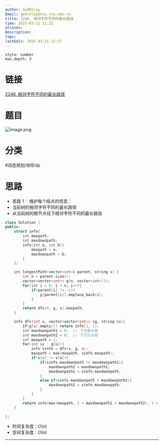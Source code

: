```yaml
---
author: GedRelay
Email: gedrelay@stu.jnu.edu.cn
title: 2246. 相邻字符不同的最长路径
time: 2025-03-21 11:22
aliases: 
Description: 
tags: 
lastEdit: 2025-03-21-12:37
---
```


```toc
style: number
max_depth: 3
```

# 链接
[2246. 相邻字符不同的最长路径](https://leetcode.cn/problems/longest-path-with-different-adjacent-characters/) 

# 题目
![image.png](https://ged-pic-bed.oss-cn-guangzhou.aliyuncs.com/img/202503211122219.png)


# 分类
#动态规划/树形dp 

# 思路
- 思路 1：
维护每个结点的信息：
- 当前树的相邻字符不同的最长路径
- 从当前树的根节点往下相邻字符不同的最长路径

```cpp
class Solution {
public:
    struct info{
        int maxpath;
        int maxdownpath;
        info(int a, int b){
            maxpath = a;
            maxdownpath = b;
        }
    };

    int longestPath(vector<int>& parent, string s) {
        int n = parent.size();
        vector<vector<int>> g(n, vector<int>());
        for(int i = 0; i < n; i++){
            if(parent[i] != -1){
                g[parent[i]].emplace_back(i);
            }
        }
        return dfs(0, g, s).maxpath;
    }

    info dfs(int u, vector<vector<int>> &g, string &s){
        if(g[u].empty()) return info(1, 1);
        int maxdownpath1 = 0;  // 下方最长链
        int maxdownpath2 = 0;  // 下方次长链
        int maxpath = 1;
        for(int &v : g[u]){
            info sinfo = dfs(v, g, s);
            maxpath = max(maxpath, sinfo.maxpath);
            if(s[v] != s[u]){
                if(sinfo.maxdownpath >= maxdownpath1){
                    maxdownpath2 = maxdownpath1;
                    maxdownpath1 = sinfo.maxdownpath;
                }
                else if(sinfo.maxdownpath > maxdownpath2){
                    maxdownpath2 = sinfo.maxdownpath;
                }
            }
        }
        return info(max(maxpath, 1 + maxdownpath1 + maxdownpath2), 1 + maxdownpath1);
    }

};
```


- 时间复杂度：${O\left( n \right)  }$ 
- 空间复杂度：${O\left( n \right)  }$ 


---

